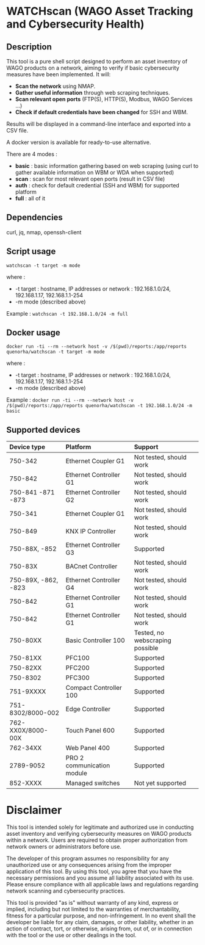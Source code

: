 # WATCHscan (WAGO Asset Tracking and Cybersecurity Health)


## Description
This tool is a pure shell script designed to perform an asset inventory of WAGO products on a network, aiming to verify if basic cybersecurity measures have been implemented. It will:

- **Scan the network** using NMAP.
- **Gather useful information** through web scraping techniques.
- **Scan relevant open ports** (FTP(S), HTTP(S), Modbus, WAGO Services ...)
- **Check if default credentials have been changed** for SSH and WBM.

Results will be displayed in a command-line interface and exported into a CSV file.

A docker version is available for ready-to-use alternative.


There are 4 modes : 

- **basic** : basic information gathering based on web scraping (using curl to gather available information on WBM or WDA when supported)
- **scan** : scan for most relevant open ports (result in CSV file)
- **auth** : check for default credential (SSH and WBM) for supported platform
- **full** : all of it 


## Dependencies

curl, jq, nmap, openssh-client


## Script usage

`watchscan -t target -m mode`

where :
- -t target : hostname, IP addresses or network : 192.168.1.0/24, 192.168.1.17, 192.168.1.1-254
- -m mode (described above)
			  
Example :
`watchscan -t 192.168.1.0/24 -m full`

## Docker usage

`docker run -ti --rm --network host -v /$(pwd)/reports:/app/reports quenorha/watchscan -t target -m mode`

where :
- -t target : hostname, IP addresses or network : 192.168.1.0/24, 192.168.1.17, 192.168.1.1-254
- -m mode (described above)
			  
Example :
`docker run -ti --rm --network host -v /$(pwd)/reports:/app/reports quenorha/watchscan -t 192.168.1.0/24 -m basic`


## Supported devices

| Device type      | Platform       | Support |
| :--------------- |:--------------- | :---------------|
| 750-342  | Ethernet Coupler G1 | Not tested, should work |
| 750-842  | Ethernet Controller G1 | Not tested, should work |
| 750-841 -871 -873 | Ethernet Controller G2 | Not tested, should work |
| 750-341  | Ethernet Coupler G1 | Not tested, should work |
| 750-849  | KNX IP Controller | Not tested, should work |
| 750-88X, -852  | Ethernet Controller G3 | Supported |
| 750-83X  | BACnet Controller | Not tested, should work |
| 750-89X, -862, -823  | Ethernet Controller G4 | Not tested, should work |
| 750-842  | Ethernet Controller G1 | Not tested, should work |
| 750-842  | Ethernet Controller G1 | Not tested, should work |
| 750-80XX  | Basic Controller 100 | Tested, no webscraping possible |
| 750-81XX  | PFC100 | Supported |
| 750-82XX  | PFC200 | Supported |
| 750-8302  | PFC300 | Supported |
| 751-9XXXX  | Compact Controller 100 | Supported |
| 751-8302/8000-002  | Edge Controller | Supported |
| 762-XX0X/8000-00X  | Touch Panel 600 | Supported |
| 762-34XX  | Web Panel 400 | Supported |
| 2789-9052  | PRO 2 communication module | Supported |
| 852-XXXX  | Managed switches | Not yet supported |



# Disclaimer

This tool is intended solely for legitimate and authorized use in conducting asset inventory and verifying cybersecurity measures on WAGO products within a network. Users are required to obtain proper authorization from network owners or administrators before use.

The developer of this program assumes no responsibility for any unauthorized use or any consequences arising from the improper application of this tool. By using this tool, you agree that you have the necessary permissions and you assume all liability associated with its use. Please ensure compliance with all applicable laws and regulations regarding network scanning and cybersecurity practices.

This tool is provided "as is" without warranty of any kind, express or implied, including but not limited to the warranties of merchantability, fitness for a particular purpose, and non-infringement. In no event shall the developer be liable for any claim, damages, or other liability, whether in an action of contract, tort, or otherwise, arising from, out of, or in connection with the tool or the use or other dealings in the tool.
